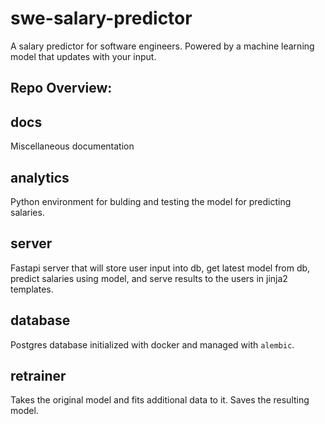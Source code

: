 # swe-salary-predictor
A salary predictor for software engineers. Powered by a machine learning model that updates with your input.

##  Repo Overview:

## docs
Miscellaneous documentation

## analytics
Python environment for bulding and testing the model for predicting salaries.

## server
Fastapi server that will store user input into db, get latest model from db, predict salaries using model, and serve results to the users in jinja2 templates.

## database
Postgres database initialized with docker and managed with `alembic`.

## retrainer
Takes the original model and fits additional data to it. Saves the resulting model.